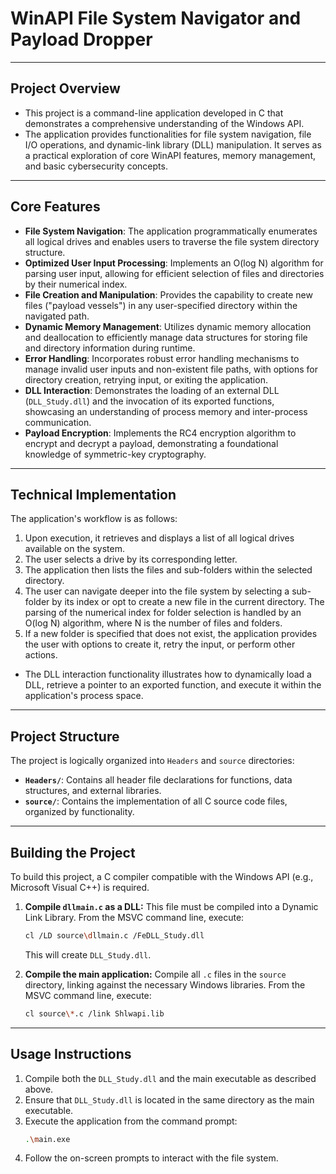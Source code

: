 # WinAPI File System Navigator and Payload Dropper
---
## Project Overview
- This project is a command-line application developed in C that demonstrates a comprehensive understanding of the Windows API. 
- The application provides functionalities for file system navigation, file I/O operations, and dynamic-link library (DLL) manipulation. It serves as a practical exploration of core WinAPI features, memory management, and basic cybersecurity concepts.
---
## Core Features
* **File System Navigation**: The application programmatically enumerates all logical drives and enables users to traverse the file system directory structure.
* **Optimized User Input Processing**: Implements an O(log N) algorithm for parsing user input, allowing for efficient selection of files and directories by their numerical index.
* **File Creation and Manipulation**: Provides the capability to create new files ("payload vessels") in any user-specified directory within the navigated path.
* **Dynamic Memory Management**: Utilizes dynamic memory allocation and deallocation to efficiently manage data structures for storing file and directory information during runtime.
* **Error Handling**: Incorporates robust error handling mechanisms to manage invalid user inputs and non-existent file paths, with options for directory creation, retrying input, or exiting the application.
* **DLL Interaction**: Demonstrates the loading of an external DLL (`DLL_Study.dll`) and the invocation of its exported functions, showcasing an understanding of process memory and inter-process communication.
* **Payload Encryption**: Implements the RC4 encryption algorithm to encrypt and decrypt a payload, demonstrating a foundational knowledge of symmetric-key cryptography.
---
## Technical Implementation
The application's workflow is as follows:
1.  Upon execution, it retrieves and displays a list of all logical drives available on the system.
2.  The user selects a drive by its corresponding letter.
3.  The application then lists the files and sub-folders within the selected directory.
4.  The user can navigate deeper into the file system by selecting a sub-folder by its index or opt to create a new file in the current directory. The parsing of the numerical index for folder selection is handled by an O(log N) algorithm, where N is the number of files and folders.
5.  If a new folder is specified that does not exist, the application provides the user with options to create it, retry the input, or perform other actions.

- The DLL interaction functionality illustrates how to dynamically load a DLL, retrieve a pointer to an exported function, and execute it within the application's process space.
---
## Project Structure
The project is logically organized into `Headers` and `source` directories:
* **`Headers/`**: Contains all header file declarations for functions, data structures, and external libraries.
* **`source/`**: Contains the implementation of all C source code files, organized by functionality.
---
## Building the Project
To build this project, a C compiler compatible with the Windows API (e.g., Microsoft Visual C++) is required.
1.  **Compile `dllmain.c` as a DLL:**
    This file must be compiled into a Dynamic Link Library. From the MSVC command line, execute:
    ```bash
    cl /LD source\dllmain.c /FeDLL_Study.dll
    ```
    This will create `DLL_Study.dll`.

2.  **Compile the main application:**
    Compile all `.c` files in the `source` directory, linking against the necessary Windows libraries. From the MSVC command line, execute:
    ```bash
    cl source\*.c /link Shlwapi.lib
    ```
---
## Usage Instructions
1.  Compile both the `DLL_Study.dll` and the main executable as described above.
2.  Ensure that `DLL_Study.dll` is located in the same directory as the main executable.
3.  Execute the application from the command prompt:
    ```bash
    .\main.exe
    ```
4.  Follow the on-screen prompts to interact with the file system.
